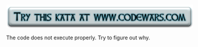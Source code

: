 [![Try it](https://raw.githubusercontent.com/EricRamirezS/codewars/master/etc/tryme.png)](https://www.codewars.com/kata/50654ddff44f800200000004)

The code does not execute properly. Try to figure out why.

